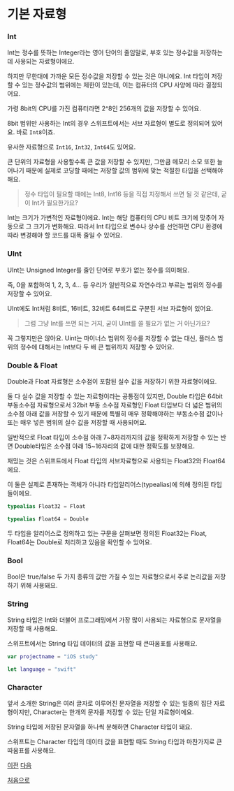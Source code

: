 # 기본 자료형

### Int

Int는 정수를 뜻하는 Integer라는 영어 단어의 줄임말로, 부호 있는 정수값을 저장하는 데 사용되는 자료형이에요.

하지만 무한대에 가까운 모든 정수값을 저장할 수 있는 것은 아니에요. Int 타입이 저장할 수 있는 정수값의 범위에는 제한이 있는데, 이는 컴퓨터의 CPU 사양에 따라 결정되어요.

가령 8bit의 CPU를 가진 컴퓨터라면 2^8인 256개의 값을 저장할 수 있어요.

8bit 범위만 사용하는 Int의 경우 스위프트에서는 서브 자료형이 별도로 정의되어 있어요. 바로 `Int8`이죠.

유사한 자료형으로 `Int16`, `Int32`, `Int64`도 있어요.

큰 단위의 자료형을 사용할수록 큰 값을 저장할 수 있지만, 그만큼 메모리 소모 또한 늘어나기 때문에 실제로 코딩할 때에는 저장할 값의 범위에 맞는 적절한 타입을 선택해야 해요.

> 정수 타입이 필요할 때에는 Int8, Int16 등을 직접 지정해서 쓰면 될 것 같은데, 굳이 Int가 필요한가요?

Int는 크기가 가변적인 자료형이에요. Int는 해당 컴퓨터의 CPU 비트 크기에 맞추어 자동으로 그 크기가 변화해요. 따라서 Int 타입으로 변수나 상수를 선언하면 CPU 환경에 따라 변경해야 할 코드를 대폭 줄일 수 있어요.

### UInt

UInt는 Unsigned Integer를 줄인 단어로 부호가 없는 정수를 의미해요.

즉, 0을 포함하여 1, 2, 3, 4... 등 우리가 일반적으로 자연수라고 부르는 범위의 정수를 저장할 수 있어요.

UInt에도 Int처럼 8비트, 16비트, 32비트 64비트로 구분된 서브 자료형이 있어요.

> 그럼 그냥 Int를 쓰면 되는 거지, 굳이 UInt를 쓸 필요가 없는 거 아닌가요?

꼭 그렇지만은 않아요. Uint는 마이너스 범위의 정수를 저장할 수 없는 대신, 플러스 범위의 정수에 대해서는 Int보다 두 배 큰 범위까지 저장할 수 있어요.

### Double & Float

Double과 Float 자료형은 소수점이 포함된 실수 값을 저장하기 위한 자료형이에요.

둘 다 실수 값을 저장할 수 있는 자료형이라는 공통점이 있지만, Double 타입은 64bit 부동소수점 자료형으로서 32bit 부동 소수점 자료형인 Float 타입보다 더 넓은 범위의 소수점 아래 값을 저장할 수 있기 때문에 특별히 매우 정확해야하는 부동소수점 값이나 또는 매우 넣은 범위의 실수 값을 저장할 때 사용되어요.

일반적으로 Float 타입이 소수점 아래 7~8자리까지의 값을 정확하게 저장할 수 있는 반면 Double타입은 소수점 아래 15~16자리의 값에 대한 정확도를 보장해요.

재밌는 것은 스위프트에서 Float 타입의 서브자료형으로 사용되는 Float32와 Float64에요.

이 둘은 실제로 존재하는 객체가 아니라 타입알리어스(typealias)에 의해 정의된 타입들이에요.

```swift
typealias Float32 = Float

typealias Float64 = Double
```

두 타입을 알리어스로 정의하고 있는 구문을 살펴보면 정의된 Float32는 Float, Float64는 Double로 처리하고 있음을 확인할 수 있어요.

### Bool

Bool은 true/false 두 가지 종류의 값만 가질 수 있는 자료형으로서 주로 논리값을 저장하기 위해 사용돼요.

### String

String 타입은 Int와 더불어 프로그래밍에서 가장 많이 사용되는 자료형으로 문자열을 저장할 때 사용해요.

스위프트에서는 String 타입 데이터의 값을 표현할 때 큰따옴표를 사용해요.

```swift
var projectname = "iOS study"

let language = "swift"
```

### Character

앞서 소개한 String은 여러 글자로 이루어진 문자열을 저장할 수 있는 일종의 집단 자료형이지만, Character는 한개의 문자를 저장할 수 있는 단일 자료형이에요.

String 타입에 저장된 문자열을 하나씩 분해하면 Character 타입이 돼요.

스위프트는 Character 타입의 데이터 값을 표현할 때도 String 타입과 마찬가지로 큰따옴표를 사용해요.

[이전](https://github.com/MojitoBar/iOS-DeepDive/blob/main/%EA%BC%BC%EA%BC%BC%ED%95%9C_%EC%9E%AC%EC%9D%80%EC%94%A8%EC%9D%98_Swift_%EB%AC%B8%EB%B2%95%ED%8E%B8/3.3.md)
[다음](https://github.com/MojitoBar/iOS-DeepDive/blob/main/%EA%BC%BC%EA%BC%BC%ED%95%9C_%EC%9E%AC%EC%9D%80%EC%94%A8%EC%9D%98_Swift_%EB%AC%B8%EB%B2%95%ED%8E%B8/3.3.2.md)

[처음으로](https://github.com/MojitoBar/iOS-DeepDive/blob/main/%EA%BC%BC%EA%BC%BC%ED%95%9C_%EC%9E%AC%EC%9D%80%EC%94%A8%EC%9D%98_Swift_%EB%AC%B8%EB%B2%95%ED%8E%B8/README.md)
